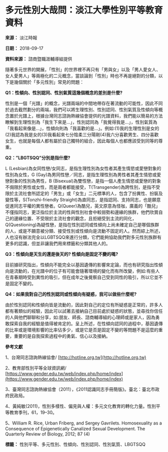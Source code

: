# 多元性別大哉問：淡江大學性別平等教育資料

**來源：** 淡江時報

**日期：** 2018-09-17

**資料來源：** 諮商暨職涯輔導組提供

隨著多元世界的開展，「性別」的世界裡不再只有「男與女」以及「男人愛女人、女人愛男人」等兩極化的二元概念，當談論到「性別」時也不再是絕對的分類，以下是幾個關於「多元性別」常見的問題：

**Q1：性傾向、性別認同、性別氣質這幾個概念的差別是什麼?**

性別是一個「光譜」的概念，光譜兩端的中間地帶存在著流動的可能性，因此不同於過去截然劃分的兩端，我們可以將生理性別、性別認同、性別氣質及性傾向等概念置於光譜上，根據台灣同志諮詢熱線協會提供的光譜資料，我們能以簡易的方法瞭解到生理性別為「我生下來是…」，性別認同為「我覺得我是…」，性別氣質為「我看起來像是…」，性傾向則為「我喜歡的是…」。例如:(1)我的生理性別是女的(2)我認為我是女的(3)我看起來七分陰柔三分陽剛(4)我六分喜歡男生、四分喜歡女生，也就是每個人都有屬於自己獨特的組合，因此每個人也都應該受到同等的尊重。

**Q2：”LBGTSQQ”分別是指什麼?**

L (Lesbian)為女同性戀/女同志，是指生理性別為女性者其產生情慾或愛戀對象的性別為女性，G (Gay)為男同性戀／同志，是指生理性別為男性者其產生情慾或愛戀對象的性別為男性，B (Bisexual)為雙性戀，是指一個人產生情慾或愛戀的對象不侷限於男性或女性，而是兩者都能接受，T(Transgender)為跨性別，是指不受限於主流社會所認定的「男生」或「女生」二元標準的人，包含了扮異性、扮裝及變性等，S(Tonzhi-friendly Straight)為直同志，是指認同、支持同志，也是願意促進同志平權的異性戀者。Q(Queer)為酷兒，英文原意為怪咖，廣義的「酷兒」不僅指同志，更泛指位於主流的性與性別社會中較弱勢和邊緣的族群，他們欣賞自己的邊緣位置、不受限於主流社會的觀念，且拒絕受到主流的同化，Q(Questioning)為疑性戀，是指在性別認同或性傾向上尚未確定自己是哪個族群的人，或是不願意被分類、接受性別或性傾向是流動不固定的人。然而綜上所述，人也沒有辦法完全以LGBTSQQ來進行分類，它們能夠協助我們對多元性別族群有更多的認識，但並非讓我們用來標籤和分類其他人的。

**Q3：性傾向是天生的還是後天的? 性傾向是固定不變的嗎?**

目前據研究指出，性傾向不能完全以基因遺傳的影響來定論，而也有研究指出性傾向是流動的，在光譜中的位子有可能會隨著環境的變化而有所改變，例如:有些人在青春期時受到異性的吸引，但在成年之後覺察自己受到同性的吸引，所以它並不是固定不變的。

**Q4：如果我對自己的性別認同或性傾向有疑惑，我可以做些什麼呢?**

由於性別認同和性傾向皆是流動的，因此對自己的定位有所疑惑是正常的，許多人都有著類似的經驗，因此可以試著去接納自己目前處於疑惑的狀態，並尋找你信任的人與他們聊聊和分享，如:朋友、師長、諮商輔導組的心理師或是家人，因為勇敢探索自我的經驗是值得被肯定的。呈上所述，在性傾向認同的過程中，基因遺傳的比率或是環境影響的比率佔多少，或是它是否是固定不變的等問題不是這麼的重要，重要的是自我探索過程中的勇氣、信心以及接納。

**參考文獻**

1、台灣同志諮詢熱線協會/ [http://hotline.org.tw](http://hotline.org.tw)

2、教育部性別平等全球資訊網/ [https://www.gender.edu.tw/web/index.php/home/index](https://www.gender.edu.tw/web/index.php/home/index)

3、臺灣同志諮詢熱線協會（2011），《2011認識同志手冊簡版》。臺北：臺北市政府民政局。

4、黃純敏(2011)，性別多樣性、偏見與人權：多元文化教育的轉化力量。性別平等教育季刊，61，19–30。

5、William R. Rice, Urban Friberg, and Sergey Gavrilets. Homosexuality as a Consequence of Epigenetically Canalized Sexual Development. The Quarterly Review of Biology, 2012; 87 (4)

**標籤：** 性別平等、多元性別、性傾向、性別認同、性別氣質、LBGTSQQ
